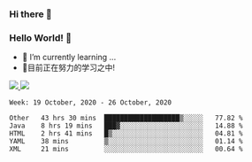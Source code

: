 ### Hi there 👋
### Hello World! 🙌

- 🌱 I’m currently learning ...
- 📖目前正在努力的学习之中!

<a href="https://github.com/anuraghazra/github-readme-stats">
  <img src="https://github-readme-stats.vercel.app/api?username=keyboardWithDream&show_icons=true&repo=github-readme-stats" />
</a>
<a href="https://github.com/anuraghazra/convoychat">
  <img src="https://github-readme-stats.vercel.app/api/top-langs/?username=keyboardWithDream&layout=compact&repo=convoychat" />
</a>



<!--START_SECTION:waka-->
```text
Week: 19 October, 2020 - 26 October, 2020

Other   43 hrs 30 mins  ███████████████████▒░░░░░   77.82 % 
Java    8 hrs 19 mins   ███▓░░░░░░░░░░░░░░░░░░░░░   14.88 % 
HTML    2 hrs 41 mins   █▒░░░░░░░░░░░░░░░░░░░░░░░   04.81 % 
YAML    38 mins         ▒░░░░░░░░░░░░░░░░░░░░░░░░   01.14 % 
XML     21 mins         ░░░░░░░░░░░░░░░░░░░░░░░░░   00.64 % 
```
<!--END_SECTION:waka-->

